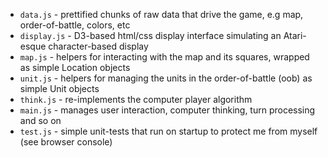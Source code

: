   - `data.js` - prettified chunks of raw data that drive the game, e.g map, order-of-battle, colors, etc
  - `display.js` - D3-based html/css display interface simulating an Atari-esque character-based display
  - `map.js` - helpers for interacting with the map and its squares, wrapped as simple Location objects
  - `unit.js` - helpers for managing the units in the order-of-battle (oob) as simple Unit objects
  - `think.js` - re-implements the computer player algorithm
  - `main.js` - manages user interaction, computer thinking, turn processing and so on
  - `test.js` - simple unit-tests that run on startup to protect me from myself (see browser console)
